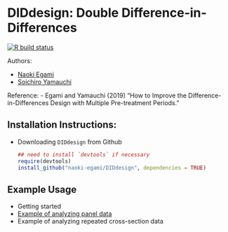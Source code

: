 DIDdesign: Double Difference-in-Differences
===========================================

<!-- badges: start -->

[![R build
status](https://github.com/naoki-egami/DIDdesign/workflows/R-CMD-check/badge.svg)](https://github.com/naoki-egami/DIDdesign/actions)
<!-- badges: end -->

Authors:

-   [Naoki Egami](https://naokiegami.com/)
-   [Soichiro Yamauchi](https://soichiroy.github.io/)

Reference: - Egami and Yamauchi (2019) “How to Improve the
Difference-in-Differences Design with Multiple Pre-treatment Periods.”

Installation Instructions:
--------------------------

-   Downloading `DIDdesign` from Github

    ``` r
    ## need to install `devtools` if necessary
    require(devtools)
    install_github("naoki-egami/DIDdesign", dependencies = TRUE)
    ```

Example Usage
-------------

-   Getting started
-   [Example of analyzing panel
    data](./docs/articles/articles/diddesign.html)
-   Example of analyzing repeated cross-section data
